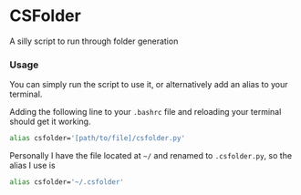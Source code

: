 # CSFolder
A silly script to run through folder generation

### Usage
You can simply run the script to use it, or alternatively add an alias to your terminal.

Adding the following line to your `.bashrc` file and reloading your terminal should get it working.

```bash
alias csfolder='[path/to/file]/csfolder.py'
```

Personally I have the file located at `~/` and renamed to `.csfolder.py`, so the alias I use is

```bash
alias csfolder='~/.csfolder'
```
